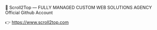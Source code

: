 👋 
Scroll2Top — FULLY MANAGED CUSTOM WEB SOLUTIONS AGENCY 
Official Github Account

👉 https://www.scroll2top.com

<!---
scroll2top/scroll2top is a ✨ special ✨ repository because its `README.md` (this file) appears on your GitHub profile.
You can click the Preview link to take a look at your changes.
--->
